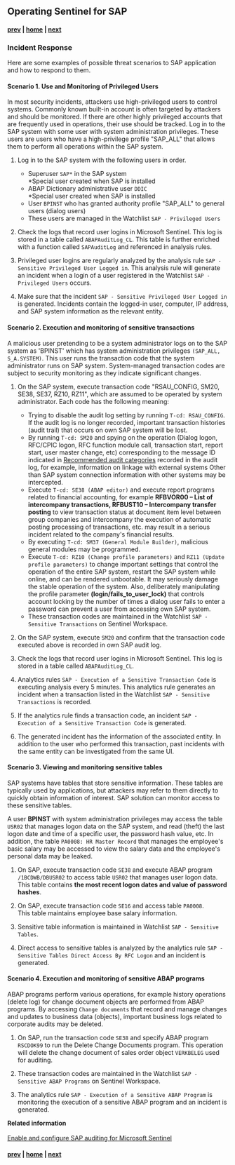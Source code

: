 ## Operating Sentinel for SAP
#### [prev](./SentinelConfig.md) | [home](./introduction.md)  | [next](./SentinelIntegrationwithRise.md)
### Incident Response

Here are some examples of possible threat scenarios to SAP application and how to respond to them.

#### Scenario 1. Use and Monitoring of Privileged Users
  
In most security incidents, attackers use high-privileged users to control systems. Commonly known built-in account is often targeted by attackers and should be monitored. If there are other highly privileged accounts that are frequently used in operations, their use should be tracked. 
Log in to the SAP system with some user with system administration privileges. These users are users who have a high-privilege profile "SAP_ALL" that allows them to perform all operations within the SAP system.

1. Log in to the SAP system with the following users in order.

    - Superuser `SAP*` in the SAP system  
      *Special user created when SAP is installed
    - ABAP Dictionary administrative user `DDIC`  
      *Special user created when SAP is installed
    - User `BPINST` who has granted authority profile "SAP_ALL" to general users (dialog users)
    - These users are managed in the Watchlist `SAP - Privileged Users`

2. Check the logs that record user logins in Microsoft Sentinel. This log is stored in a table called `ABAPAuditLog_CL`. This table is further enriched with a function called `SAPAuditLog` and referenced in analysis rules.

3. Privileged user logins are regularly analyzed by the analysis rule `SAP - Sensitive Privileged User Logged in`.
  This analysis rule will generate an incident when a login of a user registered in the Watchlist `SAP - Privileged Users` occurs.
  
4. Make sure that the incident `SAP - Sensitive Privileged User Logged in` is generated.
  Incidents contain the logged-in user, computer, IP address, and SAP system information as the relevant entity.

#### Scenario 2. Execution and monitoring of sensitive transactions 

A malicious user pretending to be a system administrator logs on to the SAP system as 'BPINST' which has system administration privileges `(SAP_ALL, S_A.SYSTEM)`. This user runs the transaction code that the system administrator runs on SAP system. System-managed transaction codes are subject to security monitoring as they indicate significant changes.
  
  1. On the SAP system, execute transaction code "RSAU_CONFIG, SM20, SE38, SE37, RZ10, RZ11", which are assumed to be operated by system administrator. Each code has the following meaning:
      - Trying to disable the audit log setting by running `T-cd: RSAU_CONFIG`. If the audit log is no longer recorded, important transaction histories (audit trail) that occurs on own SAP system will be lost.
      - By running `T-cd: SM20` and spying on the operation (Dialog logon, RFC/CPIC logon, RFC function module call, transaction start, report start, user master change, etc) corresponding to the message ID indicated in [Recommended audit categories](https://learn.microsoft.com/en-us/azure/sentinel/sap/configure-audit) recorded in the audit log, for example, information on linkage with external systems Other than SAP system connection information with other systems may be intercepted.
      - Execute `T-cd: SE38 (ABAP editor)` and execute report programs related to financial accounting, for example **RFBVOR00 – List of intercompany transactions, RFBUST10 – Intercompany transfer posting** to view transaction status at document item level between group companies and intercompany the execution of automatic posting processing of transactions, etc. may result in a serious incident related to the company's financial results.
      - By executing `T-cd: SM37 (General Module Builder)`, malicious general modules may be programmed.
      - Execute `T-cd: RZ10 (Change profile parameters)` and `RZ11 (Update profile parameters)` to change important settings that control the operation of the entire SAP system, restart the SAP system while online, and can be rendered unbootable. It may seriously damage the stable operation of the system. Also, deliberately manipulating the profile parameter **(login/fails_to_user_lock)** that controls account locking by the number of times a dialog user fails to enter a password can prevent a user from accessing own SAP system.
      - These transaction codes are maintained in the Watchlist `SAP - Sensitive Transactions` on Sentinel Workspace.

  2. On the SAP system, execute `SM20` and confirm that the transaction code executed above is recorded in own SAP audit log.

  3. Check the logs that record user logins in Microsoft Sentinel. This log is stored in a table called `ABAPAuditLog_CL`.

  4. Analytics rules `SAP - Execution of a Sensitive Transaction Code` is executing analysis every 5 minutes.
    This analytics rule generates an incident when a transaction listed in the Watchlist `SAP - Sensitive Transactions` is recorded.

  5. If the analytics rule finds a transaction code, an incident `SAP - Execution of a Sensitive Transaction Code` is generated.

  6. The generated incident has the information of the associated entity. In addition to the user who performed this transaction, past incidents with the same entity can be investigated from the same UI.

#### Scenario 3. Viewing and monitoring sensitive tables

SAP systems have tables that store sensitive information. These tables are typically used by applications, but attackers may refer to them directly to quickly obtain information of interest. SAP solution can monitor access to these sensitive tables.

A user **BPINST** with system administration privileges may access the table `USR02` that manages logon data on the SAP system, and read (theft) the last logon date and time of a specific user, the password hash value, etc. In addition, the table `PA0008: HR Master Record` that manages the employee's basic salary may be accessed to view the salary data and the employee's personal data may be leaked.

1. On SAP, execute transaction code `SE38` and execute ABAP program `/1BCDWB/DBUSR02` to access table `USR02` that manages user logon data. 
 This table contains **the most recent logon dates and value of password hashes**.

2. On SAP, execute transaction code `SE16` and access table `PA0008`.  
 This table maintains employee base salary information.

3. Sensitive table information is maintained in Watchlist `SAP - Sensitive Tables`.

4. Direct access to sensitive tables is analyzed by the analytics rule `SAP - Sensitive Tables Direct Access By RFC Logon` and an incident is generated.

#### Scenario 4. Execution and monitoring of sensitive ABAP programs

ABAP programs perform various operations, for example history operations (delete log) for change document objects are performed from ABAP programs. By accessing `Change documents` that record and manage changes and updates to business data (objects), important business logs related to corporate audits may be deleted.

1. On SAP, run the transaction code `SE38` and specify ABAP program `RSCDOK99` to run the Delete Change Documents program. This operation will delete the change document of sales order object `VERKBELEG` used for auditing.

2. These transaction codes are maintained in the Watchlist `SAP - Sensitive ABAP Programs` on Sentinel Workspace.

3. The analytics rule `SAP - Execution of a Sensitive ABAP Program` is monitoring the execution of a sensitive ABAP program and an incident is generated.

**Related information**  </br></br>
[Enable and configure SAP auditing for Microsoft Sentinel](https://learn.microsoft.com/en-us/azure/sentinel/sap/configure-audit?source=recommendations)
</br>
#### [prev](./SentinelConfig.md) | [home](./introduction.md)  | [next](./SentinelIntegrationwithRise.md)

